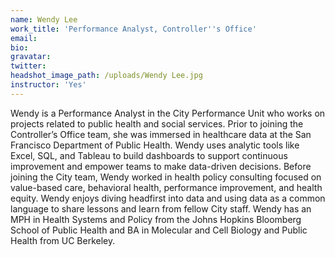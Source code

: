 ```yaml
---
name: Wendy Lee
work_title: 'Performance Analyst, Controller''s Office'
email:
bio:
gravatar:
twitter:
headshot_image_path: /uploads/Wendy Lee.jpg
instructor: 'Yes'
---
```


Wendy is a Performance Analyst in the City Performance Unit who works on projects related to public health and social services. Prior to joining the Controller’s Office team, she was immersed in healthcare data at the San Francisco Department of Public Health. Wendy uses analytic tools like Excel, SQL, and Tableau to build dashboards to support continuous improvement and empower teams to make data-driven decisions. Before joining the City team, Wendy worked in health policy consulting focused on value-based care, behavioral health, performance improvement, and health equity. Wendy enjoys diving headfirst into data and using data as a common language to share lessons and learn from fellow City staff. Wendy has an MPH in Health Systems and Policy from the Johns Hopkins Bloomberg School of Public Health and BA in Molecular and Cell Biology and Public Health from UC Berkeley.